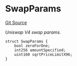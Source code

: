 # SwapParams
[Git Source](https://github.com/z0r0z/v4-router/blob/9c91d5ee278185c656d5983b3c07b8004a248d0c/src/V4SwapRouter.sol)

*Uniswap V4 swap params.*


```solidity
struct SwapParams {
    bool zeroForOne;
    int256 amountSpecified;
    uint160 sqrtPriceLimitX96;
}
```

